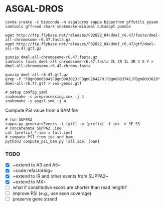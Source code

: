# ASGAL-DROS

```
conda create -c bioconda -n asgaldros suppa biopython gffutils pysam samtools gffread shark snakemake-minimal cutadapt pandas

wget http://ftp.flybase.net/releases/FB2022_04/dmel_r6.47/fasta/dmel-all-chromosome-r6.47.fasta.gz
wget http://ftp.flybase.net/releases/FB2022_04/dmel_r6.47/gtf/dmel-all-r6.47.gtf.gz

gunzip dmel-all-chromosome-r6.47.fasta.gz
samtools faidx dmel-all-chromosome-r6.47.fasta 2L 2R 3L 3R 4 X Y > dmel-all-chromosome-r6.47.chroms.fasta

gunzip dmel-all-r6.47.gtf.gz
grep -P "FBgn0000504|FBgn0003023|FBgn0264270|FBgn0003741|FBgn0003028" dmel-all-r6.47.gtf > sex-genes.gtf

# setup config.yaml
snakemake -s preprocessing.smk -j 4
snakemake -s asgal.smk -j 4
```

Compute PSI value from a BAM file
```
# run SUPPA2
suppa.py generateEvents -i [gtf] -o [prefix] -f ioe -e SE SS
# concatenate SUPPA2 .ioe
cat [prefix]_*.ioe > [all.ioe]
# compute PSI from ioe and bam
python3 compute_psi_bam.py [all.ioe] [bam]
```

### TODO
* [X] ~extend to A3 and A5~
* [X] ~code refactoring~
* [X] ~extend to IR and other events from SUPPA2~
* [X] ~extend to MX~
* [ ] what if constitutive exons are shorter than read length?
* [ ] improve PSI (e.g., use exon coverage)
* [ ] preserve gene strand
